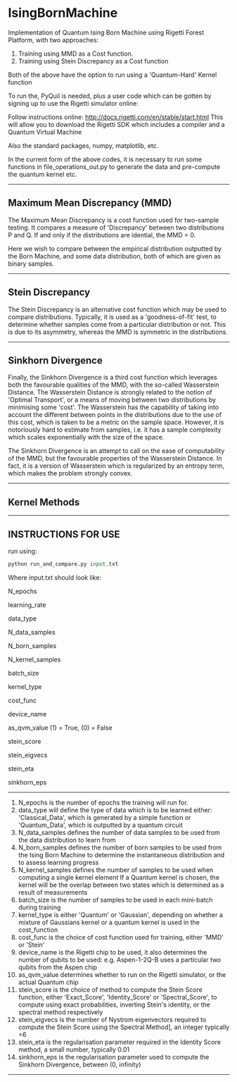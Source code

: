 # IsingBornMachine
Implementation of Quantum Ising Born Machine using Rigetti Forest Platform, with two approaches: 
1. Training using MMD as a Cost function.
2. Training using Stein Discrepancy as a Cost function

Both of the above have the option to run using a 'Quantum-Hard' Kernel function

To run the, PyQuil is needed, plus a user code which can be gotten by signing up to use the Rigetti simulator online:

Follow instructions online:
http://docs.rigetti.com/en/stable/start.html
This will allow you to download the Rigetti SDK which includes a compiler and a Quantum Virtual Machine

Also the standard packages, numpy, matplotlib, etc.

In the current form of the above codes, it is necessary to run some functions in
file_operations_out.py to generate the data and pre-compute the quantum kernel etc.

---------------------------------------------------------------------------------------------
Maximum Mean Discrepancy (MMD)
----------------------------------------------------------------------------------------------
The Maximum Mean Discrepancy is a cost function used for two-sample testing. It compares a measure
of 'Discrepancy' between two distributions P and Q. If and only if the distributions are idential, 
the MMD = 0.

Here we wish to compare between the empirical distribution outputted by the Born Machine, and 
some data distribution, both of which are given as binary samples.

---------------------------------------------------------------------------------------------
Stein Discrepancy
----------------------------------------------------------------------------------------------
The Stein Discrepancy is an alternative cost function which may be used to compare distributions.
Typically, it is used as a 'goodness-of-fit' test, to determine whether samples come from a 
particular distribution or not. This is due to its asymmetry, whereas the MMD is symmetric in 
the distributions.

---------------------------------------------------------------------------------------------
Sinkhorn Divergence
----------------------------------------------------------------------------------------------

Finally, the Sinkhorn Divergence is a third cost function which leverages both the favourable 
qualities of the MMD, with the so-called Wasserstein Distance. The Wasserstein Distance is 
strongly related to the notion of 'Optimal Transport', or a means of moving between two 
distributions by minimising some 'cost'. The Wasserstein has the capability of taking into 
account the different between points in the distributions due to the use of this cost, which 
is taken to be a metric on the sample space. However, it is notoriously hard to estimate from 
samples, i.e. it has a sample complexity which scales exponentially with the size of the space.

The Sinkhorn Divergence is an attempt to call on the ease of computability of the MMD, but the 
favourable properties of the Wasserstein Distance. In fact, it is a version of Wasserstein which
is regularized by an entropy term, which makes the problem strongly convex. 

---------------------------------------------------------------------------------------------
Kernel Methods
---------------------------------------------------------------------------------------------

---------------------------------------------------------------------------------------------
INSTRUCTIONS FOR USE
---------------------------------------------------------------------------------------------

run using:

```python
python run_and_compare.py input.txt
```

Where input.txt should look like:

N_epochs   

learning_rate

data_type

N_data_samples

N_born_samples

N_kernel_samples

batch_size

kernel_type

cost_func

device_name

as_qvm_value (1) = True, (0) = False

stein_score

stein_eigvecs

stein_eta

sinkhorn_eps

--------------------------------------------------------------------------------
1. N_epochs is the number of epochs the training will run for.
2. data_type will define the type of data which is to be learned either:
  'Classical_Data', which is generated by a simple function or 
  'Quantum_Data', which is outputted by a quantum circuit
3. N_data_samples defines the number of data samples to be used from the data distribution 
                to learn from
4. N_born_samples defines the number of born samples to be used from the Ising Born Machine
              to determine the instantaneous distribution and to assess learning progress
5. N_kernel_samples defines the number of samples to be used when computing a single kernel element
                 If a Quantum kernel is chosen, the kernel will be the overlap between two states
                 which is determined as a result of measurements
6. batch_size is the number of samples to be used in each mini-batch during training
7. kernel_type is either 'Quantum' or 'Gaussian', depending on whether a mixture of Gaussians kernel or a 
               quantum kernel is used in the cost_function         
8. cost_func is the choice of cost function used for training, either 'MMD' or 'Stein'
9. device_name is the Rigetti chip to be used, it also determines the number of qubits to be used:
            e.g. Aspen-1-2Q-B uses a particular two qubits from the Aspen chip
10. as_qvm_value determines whether to run on the Rigetti simulator, or the actual Quantum chip
11. stein_score is the choice of method to compute the Stein Score function, either 'Exact_Score', 'Identity_Score' or           'Spectral_Score', to compute using exact probabilities, inverting Stein's identity, or the spectral method respectively
12. stein_eigvecs is the number of Nystrom eigenvectors required to compute the Stein Score using the Spectral Method], an      integer typically =6
13. stein_eta is the regularisation parameter required in the Identity Score method, a small number, typically 0.01
14. sinkhorn_eps is the regularisation parameter used to compute the Sinkhorn Divergence, between (0, infinity)
--------------------------------------------------------------------------------------------


